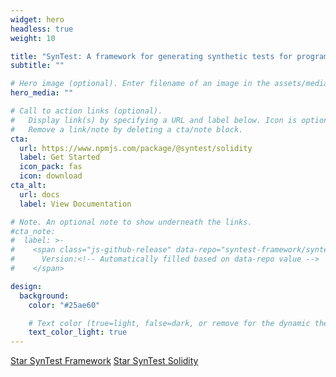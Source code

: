 ```yaml
---
widget: hero
headless: true
weight: 10

title: "SynTest: A framework for generating synthetic tests for programs based on JavaScript"
subtitle: ""

# Hero image (optional). Enter filename of an image in the assets/media/ folder.
hero_media: ""

# Call to action links (optional).
#   Display link(s) by specifying a URL and label below. Icon is optional for `cta`.
#   Remove a link/note by deleting a cta/note block.
cta:
  url: https://www.npmjs.com/package/@syntest/solidity
  label: Get Started
  icon_pack: fas
  icon: download
cta_alt:
  url: docs
  label: View Documentation

# Note. An optional note to show underneath the links.
#cta_note:
#  label: >-
#    <span class="js-github-release" data-repo="syntest-framework/syntest-solidity">
#      Version:<!-- Automatically filled based on data-repo value -->
#    </span>

design:
  background:
    color: "#25ae60"

    # Text color (true=light, false=dark, or remove for the dynamic theme color).
    text_color_light: true
---
```


<a class="github-button" href="https://github.com/syntest-framework/syntest-framework" data-icon="octicon-star" data-size="large" data-show-count="true" aria-label="Star SynTest">Star SynTest Framework</a>
<a class="github-button" href="https://github.com/syntest-framework/syntest-solidity" data-icon="octicon-star" data-size="large" data-show-count="true" aria-label="Star SynTest Solidity">Star SynTest Solidity</a>
<script async defer src="https://buttons.github.io/buttons.js"></script>
